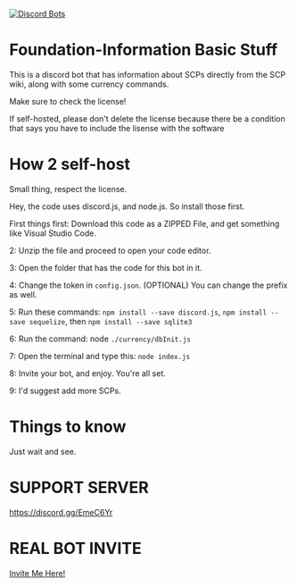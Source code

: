 [![Discord Bots](https://top.gg/api/widget/702659948030459927.svg)](https://top.gg/bot/702659948030459927)
# Foundation-Information Basic Stuff
This is a discord bot that has information about SCPs directly from the SCP wiki, along with some currency commands.

Make sure to check the license!

If self-hosted, please don't delete the license because there be a condition that says you have to include the lisense with the software

# How 2 self-host

Small thing, respect the license.

Hey, the code uses discord.js, and node.js. So install those first.

First things first: Download this code as a ZIPPED File, and get something like Visual Studio Code.

2: Unzip the file and proceed to open your code editor. 

3: Open the folder that has the code for this bot in it.

4: Change the token in `config.json`. (OPTIONAL) You can change the prefix as well.

5: Run these commands: `npm install --save discord.js`,  `npm install --save sequelize`, then `npm install --save sqlite3`

6: Run the command: node `./currency/dbInit.js`

7: Open the terminal and type this: `node index.js`

8: Invite your bot, and enjoy. You're all set.

9: I'd suggest add more SCPs.

# Things to know

Just wait and see.

# SUPPORT SERVER
https://discord.gg/EmeC6Yr

# REAL BOT INVITE
[Invite Me Here!](https://discordapp.com/api/oauth2/authorize?client_id=702659948030459927&permissions=67238912&scope=bot)
